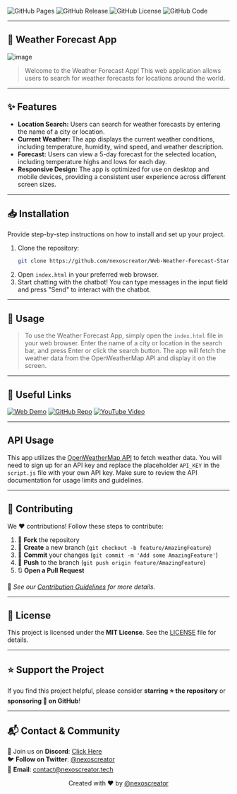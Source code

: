 ![GitHub Pages](https://img.shields.io/github/deployments/nexoscreator/Web-Weather-Forecast-Starter/github-pages.svg?style=flat-square&color=cyan)
![GitHub Release](https://img.shields.io/github/v/release/nexoscreator/Web-Weather-Forecast-Starter.svg?style=flat-square&color=cyan)
![GitHub License](https://img.shields.io/github/license/nexoscreator/Web-Weather-Forecast-Starter.svg?style=flat-square&color=cyan)
![GitHub Code](https://img.shields.io/github/languages/code-size/nexoscreator/Web-Weather-Forecast-Starter.svg?style=flat-square&color=cyan)

---

## 🚀 Weather Forecast App

![image](https://opengraph.githubassets.com/19165e20a00c263d4d512bb8027fca5e54a58f2ee1d13429f5fba0cb12c74718/nexoscreator/Web-Weather-Forecast-Starter)

> Welcome to the Weather Forecast App! This web application allows users to search for weather forecasts for locations around the world.

---

## ✨ Features

- **Location Search:** Users can search for weather forecasts by entering the name of a city or location.
- **Current Weather:** The app displays the current weather conditions, including temperature, humidity, wind speed, and weather description.
- **Forecast:** Users can view a 5-day forecast for the selected location, including temperature highs and lows for each day.
- **Responsive Design:** The app is optimized for use on desktop and mobile devices, providing a consistent user experience across different screen sizes. 

---

## 📥 Installation

Provide step-by-step instructions on how to install and set up your project.

1. Clone the repository:
   ```bash
   git clone https://github.com/nexoscreator/Web-Weather-Forecast-Starter.git
   ```
2. Open `index.html` in your preferred web browser.
3. Start chatting with the chatbot! You can type messages in the input field and press "Send" to interact with the chatbot.

---

## 🎯 Usage

> To use the Weather Forecast App, simply open the `index.html` file in your web browser. Enter the name of a city or location in the search bar, and press Enter or click the search button. The app will fetch the weather data from the OpenWeatherMap API and display it on the screen.
---

## 🔗 Useful Links

[![Web Demo](https://img.shields.io/badge/Web-Demo-blue?style=for-the-badge&logo=google-chrome)](https://nexoscreator.github.io/Web-Weather-Forecast-Starter)
[![GitHub Repo](https://img.shields.io/badge/GitHub-Repo-green?style=for-the-badge&logo=github)](https://github.com/nexoscreator/Web-Weather-Forecast-Starter)
[![YouTube Video](https://img.shields.io/badge/YouTube-Video-red?style=for-the-badge&logo=youtube)](https://youtu.be/rMnDe0iEGRs?si=B2viVesOhHYusbBG)

---

## API Usage

This app utilizes the [OpenWeatherMap API](https://openweathermap.org/api) to fetch weather data. You will need to sign up for an API key and replace the placeholder `API_KEY` in the `script.js` file with your own API key. Make sure to review the API documentation for usage limits and guidelines.

---

## 🤝 Contributing

We ❤️ contributions! Follow these steps to contribute:

1. 🍴 **Fork** the repository
2. 🌿 **Create** a new branch (`git checkout -b feature/AmazingFeature`)
3. 💾 **Commit** your changes (`git commit -m 'Add some AmazingFeature'`)
4. 🚀 **Push** to the branch (`git push origin feature/AmazingFeature`)
5. 🔃 **Open a Pull Request**

📖 _See our [Contribution Guidelines](CONTRIBUTING.md) for more details._

---

## 📄 License

This project is licensed under the **MIT License**. See the [LICENSE](LICENSE) file for details.

---

## ⭐ Support the Project

If you find this project helpful, please consider **starring ⭐ the repository** or **sponsoring 💖 on GitHub**!

---

## 📬 **Contact & Community**

💬 Join us on **Discord**: [Click Here](https://discord.gg/H7pVc9aUK2)  
🐦 **Follow on Twitter**: [@nexoscreator](https://twitter.com/nexoscreator)  
📧 **Email**: [contact@nexoscreator.tech](mailto:contact@nexoscreator.tech)

<p align="center">
  Created with ❤️ by <a href="https://github.com/nexoscreator">@nexoscreator</a>
</p>
